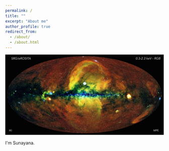 ```yaml
---
permalink: /
title: ""
excerpt: "About me"
author_profile: true
redirect_from: 
  - /about/
  - /about.html
---
```


![](original.jpg)

I'm Sunayana.
